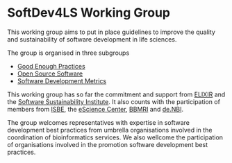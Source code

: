 # SoftDev4LS Working Group

This working group aims to put in place guidelines to improve the quality and sustainability of software development in life sciences.

The group is organised in three subgroups
* [Good Enough Practices](https://github.com/SoftDev4LS/good-enough-practices)
* [Open Source Software](https://github.com/SoftDev4LS/open-source-software)
* [Software Development Metrics](https://github.com/SoftDev4LS/software-development-metrics)

This working group has so far the commitment and support from [ELIXIR](http://www.elixir-europe.org/) and the [Software Sustainability Institute](http://www.software.ac.uk/). It also counts with the participation of members from [ISBE](http://project.isbe.eu/), the [eScience Center](https://www.esciencecenter.nl/), [BBMRI](http://bbmri-eric.eu/) and [de.NBI](https://www.denbi.de/).

The group welcomes representatives with expertise in software development best practices from umbrella organisations involved in the coordination of bioinformatics services. We also wellcome the participation of organisations involved in the promotion software development best practices.
